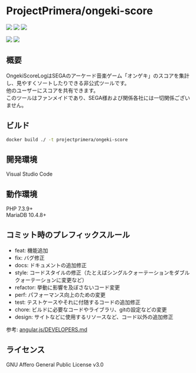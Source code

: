 # ProjectPrimera/ongeki-score

[![](https://img.shields.io/github/v/release/projectprimera/ongeki-score.svg?style=plastic)](https://github.com/ProjectPrimera/ongeki-score/releases/latest)
[![](https://img.shields.io/github/v/release/projectprimera/ongeki-score.svg?include_prereleases&style=plastic)](https://github.com/ProjectPrimera/ongeki-score/releases)
[![](https://img.shields.io/docker/pulls/projectprimera/ongeki-score.svg?style=plastic)](https://hub.docker.com/r/projectprimera/ongeki-score)

![](https://github.com/ProjectPrimera/ongeki-score/workflows/Release:%20Publish%20To%20Docker%20Hub/badge.svg)
![](https://github.com/ProjectPrimera/ongeki-score/workflows/Test:%20master%20branch/badge.svg)

## 概要

OngekiScoreLogはSEGAのアーケード音楽ゲーム「オンゲキ」のスコアを集計し、見やすくソートしたりできる非公式ツールです。  
他のユーザーにスコアを共有できます。  
このツールはファンメイドであり、SEGA様および関係各社には一切関係ございません。

## ビルド

```sh
docker build ./ -t projectprimera/ongeki-score
```

## 開発環境

Visual Studio Code

## 動作環境

PHP 7.3.9+  
MariaDB 10.4.8+  

## コミット時のプレフィックスルール

- feat: 機能追加
- fix: バグ修正
- docs: ドキュメントの追加修正
- style: コードスタイルの修正（たとえばシングルクォーテーションをダブルクォーテーションに変更など）
- refactor: 挙動に影響を及ぼさないコード変更
- perf: パフォーマンス向上のための変更
- test: テストケースやそれに付随するコードの追加修正
- chore: ビルドに必要なコードやライブラリ、gitの設定などの変更
- design: サイトなどに使用するリソースなど、コード以外の追加修正

参考: [angular.js/DEVELOPERS.md](https://github.com/angular/angular.js/blob/master/DEVELOPERS.md#type)

## ライセンス

GNU Affero General Public License v3.0
